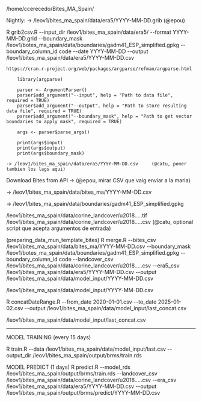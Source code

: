 /home/ccerecedo/Bites_MA_Spain/

Nightly:
-> /leov1/bites_ma_spain/data/era5/YYYY-MM-DD.grib		(@epou)


R grib2csv.R
	--input_dir /leov1/bites_ma_spain/data/era5/
	--format YYYY-MM-DD.grid
	--boundary_mask /leov1/botes_ma_spain/data/boundaries/gadm41_ESP_simplified.gpkg
	--boundary_column_id code
	--date YYYY-MM-DD
	--output /leov1/bites_ma_spain/data/era5/YYYY-MM-DD.csv
	
	
	https://cran.r-project.org/web/packages/argparse/refman/argparse.html

		library(argparse)

		parser <- ArgumentParser()
		parser$add_argument("--input", help = "Path to data file", required = TRUE)
		parser$add_argument("--output", help = "Path to store resulting data file", required = TRUE)
		parser$add_argument("--boundary_mask", help = "Path to get vector boundaries to apply mask", required = TRUE)

		args <- parser$parse_args()

		print(args$input)
		print(args$output)
		print(args$boundary_mask)

	-> /leov1/bites_ma_spain/data/era5/YYYY-MM-DD.csv     (@catu, poner tambien los lags aqui)

	
Download Bites from API -> (@epou, mirar CSV que vaig enviar a la maria)
	
-> /leov1/bites_ma_spain/data/bites_ma/YYYY-MM-DD.csv

-> /leov1/bites_ma_spain/data/boundaries/gadm41_ESP_simplified.gpkg


/leov1/bites_ma_spain/data/corine_landcover/u2018.....tif
/leov1/bites_ma_spain/data/corine_landcover/u2018.....csv   (@catu, optional script que acepta argumentos de entrada)

(preparing_data_mun_template_bites)
R merge.R 
	--bites_csv /leov1/bites_ma_spain/data/bites_ma/YYYY-MM-DD.csv
	--boundary_mask /leov1/botes_ma_spain/data/boundaries/gadm41_ESP_simplified.gpkg 
	--boundary_column_id code 
	--landcover_csv /leov1/bites_ma_spain/data/corine_landcover/u2018.....csv 
	--era5_csv /leov1/bites_ma_spain/data/era5/YYYY-MM-DD.csv
	--output /leov1/bites_ma_spain/data/model_input/YYYY-MM-DD.csv 


/leov1/bites_ma_spain/data/model_input/YYYY-MM-DD.csv


R concatDateRange.R
	--from_date 2020-01-01.csv
	--to_date 2025-01-02.csv
	--output /leov1/bites_ma_spain/data/model_input/last_concat.csv


/leov1/bites_ma_spain/data/model_input/last_concat.csv

-------------------------------------------------

MODEL TRAINING (every 15 days)

R train.R
	--data /leov1/bites_ma_spain/data/model_input/last.csv
	--output_dir /leov1/bites_ma_spain/output/brms/train.rds


MODEL PREDICT (1 days)
R predict.R
	--model_rds /leov1/bites_ma_spain/output/brms/train.rds
	--landcover_csv /leov1/bites_ma_spain/data/corine_landcover/u2018.....csv 
	--era_csv /leov1/bites_ma_spain/data/era5/YYYY-MM-DD.csv
	--output /leov1/bites_ma_spain/output/brms/predict/YYYY-MM-DD.csv
